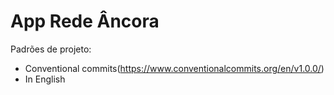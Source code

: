 # App Rede Âncora



Padrões de projeto:
- Conventional commits(https://www.conventionalcommits.org/en/v1.0.0/)
- In English
